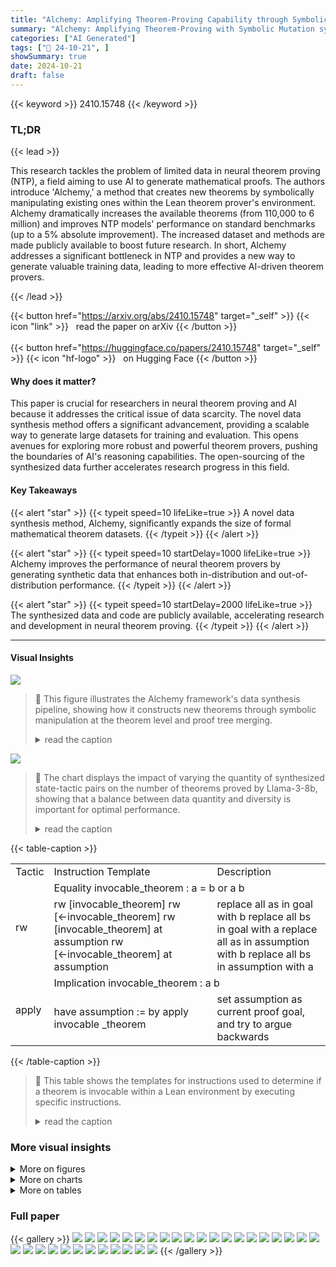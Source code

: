 ```yaml
---
title: "Alchemy: Amplifying Theorem-Proving Capability through Symbolic Mutation"
summary: "Alchemy: Amplifying Theorem-Proving with Symbolic Mutation synthesizes formal mathematical theorems, boosting neural theorem-proving performance by up to 5%."
categories: ["AI Generated"]
tags: ["🔖 24-10-21", ]
showSummary: true
date: 2024-10-21
draft: false
---
```


{{< keyword >}} 2410.15748 {{< /keyword >}}

### TL;DR


{{< lead >}}

This research tackles the problem of limited data in neural theorem proving (NTP), a field aiming to use AI to generate mathematical proofs.  The authors introduce 'Alchemy,' a method that creates new theorems by symbolically manipulating existing ones within the Lean theorem prover's environment.  Alchemy dramatically increases the available theorems (from 110,000 to 6 million) and improves NTP models' performance on standard benchmarks (up to a 5% absolute improvement). The increased dataset and methods are made publicly available to boost future research.  In short, Alchemy addresses a significant bottleneck in NTP and provides a new way to generate valuable training data, leading to more effective AI-driven theorem provers.

{{< /lead >}}


{{< button href="https://arxiv.org/abs/2410.15748" target="_self" >}}
{{< icon "link" >}} &nbsp; read the paper on arXiv
{{< /button >}}
<br><br>
{{< button href="https://huggingface.co/papers/2410.15748" target="_self" >}}
{{< icon "hf-logo" >}} &nbsp; on Hugging Face
{{< /button >}}

#### Why does it matter?
This paper is crucial for researchers in neural theorem proving and AI because it addresses the critical issue of data scarcity.  The novel data synthesis method offers a significant advancement, providing a scalable way to generate large datasets for training and evaluation.  This opens avenues for exploring more robust and powerful theorem provers, pushing the boundaries of AI's reasoning capabilities.  The open-sourcing of the synthesized data further accelerates research progress in this field.
#### Key Takeaways

{{< alert "star" >}}
{{< typeit speed=10 lifeLike=true >}} A novel data synthesis method, Alchemy, significantly expands the size of formal mathematical theorem datasets. {{< /typeit >}}
{{< /alert >}}

{{< alert "star" >}}
{{< typeit speed=10 startDelay=1000 lifeLike=true >}} Alchemy improves the performance of neural theorem provers by generating synthetic data that enhances both in-distribution and out-of-distribution performance. {{< /typeit >}}
{{< /alert >}}

{{< alert "star" >}}
{{< typeit speed=10 startDelay=2000 lifeLike=true >}} The synthesized data and code are publicly available, accelerating research and development in neural theorem proving. {{< /typeit >}}
{{< /alert >}}

------
#### Visual Insights



![](https://ai-paper-reviewer.com/2410.15748/figures_3_0.png)

> 🔼 This figure illustrates the Alchemy framework's data synthesis pipeline, showing how it constructs new theorems through symbolic manipulation at the theorem level and proof tree merging.
> <details>
> <summary>read the caption</summary>
> Figure 1: The overview of our synthesis pipeline. At the theorem level, we find invocable theorems that can be used to rewrite or apply to the assumptions or assertion of the candidate statement, such as the iff and implication rules about the Coprime. Then, we construct the new statements by replacing the specific component with its equivalent form or antecedent. At the proof tree level, our method merges two existing proof trees.
> </details>





![](https://ai-paper-reviewer.com/2410.15748/charts_10_0.png)

> 🔼 The chart displays the impact of varying the quantity of synthesized state-tactic pairs on the number of theorems proved by Llama-3-8b, showing that a balance between data quantity and diversity is important for optimal performance.
> <details>
> <summary>read the caption</summary>
> Figure 4: Influence of the quantity of synthesized data points.
> </details>





{{< table-caption >}}
<table id='1' style='font-size:16px'><tr><td>Tactic</td><td>Instruction Template</td><td>Description</td></tr><tr><td rowspan="2">rw</td><td colspan="2">Equality invocable_theorem : a = b or a b</td></tr><tr><td>rw [invocable_theorem] rw [←invocable_theorem] rw [invocable_theorem] at assumption rw [←invocable_theorem] at assumption</td><td>replace all as in goal with b replace all bs in goal with a replace all as in assumption with b replace all bs in assumption with a</td></tr><tr><td rowspan="2">apply</td><td colspan="2">Implication invocable_theorem : a b</td></tr><tr><td>have assumption := by apply invocable _theorem</td><td>set assumption as current proof goal, and try to argue backwards</td></tr></table>{{< /table-caption >}}

> 🔼 This table shows the templates for instructions used to determine if a theorem is invocable within a Lean environment by executing specific instructions.
> <details>
> <summary>read the caption</summary>
> Table 1: Templates for instructions designed to be executed in a Lean environment. We determine if a theorem is invocable by running the specific instruction.
> </details>



### More visual insights

<details>
<summary>More on figures
</summary>


![](https://ai-paper-reviewer.com/2410.15748/figures_8_0.png)

> 🔼 The figure illustrates the Alchemy framework's data synthesis pipeline, showing how it constructs new theorems by symbolically manipulating existing ones at both the theorem and proof tree levels.
> <details>
> <summary>read the caption</summary>
> Figure 1: The overview of our synthesis pipeline. At the theorem level, we find invocable theorems that can be used to rewrite or apply to the assumptions or assertion of the candidate statement, such as the iff and implication rules about the Coprime. Then, we construct the new statements by replacing the specific component with its equivalent form or antecedent. At the proof tree level, our method merges two existing proof trees.
> </details>



![](https://ai-paper-reviewer.com/2410.15748/figures_19_0.png)

> 🔼 This figure illustrates the Alchemy data synthesis pipeline, showing how it constructs new theorems by symbolically mutating existing ones at both the theorem and proof tree levels.
> <details>
> <summary>read the caption</summary>
> Figure 1: The overview of our synthesis pipeline. At the theorem level, we find invocable theorems that can be used to rewrite or apply to the assumptions or assertion of the candidate statement, such as the iff and implication rules about the Coprime. Then, we construct the new statements by replacing the specific component with its equivalent form or antecedent. At the proof tree level, our method merges two existing proof trees.
> </details>



![](https://ai-paper-reviewer.com/2410.15748/figures_23_0.png)

> 🔼 The figure shows the distribution of the number of variants generated for each tactic (rw and apply).
> <details>
> <summary>read the caption</summary>
> Figure 6: The distribution of the number of variants (only 99% of the data are visualized).
> </details>



![](https://ai-paper-reviewer.com/2410.15748/figures_24_0.png)

> 🔼 The figure illustrates the synthesis pipeline of generating new theorems by symbolically mutating existing ones and merging their proof trees.
> <details>
> <summary>read the caption</summary>
> Figure 1: The overview of our synthesis pipeline. At the theorem level, we find invocable theorems that can be used to rewrite or apply to the assumptions or assertion of the candidate statement, such as the iff and implication rules about the Coprime. Then, we construct the new statements by replacing the specific component with its equivalent form or antecedent. At the proof tree level, our method merges two existing proof trees.
> </details>



![](https://ai-paper-reviewer.com/2410.15748/figures_27_0.png)

> 🔼 The figure illustrates the data synthesis pipeline, showing how invocable theorems are identified and used to mutate candidate theorems at both the theorem and proof tree levels.
> <details>
> <summary>read the caption</summary>
> Figure 1: The overview of our synthesis pipeline. At the theorem level, we find invocable theorems that can be used to rewrite or apply to the assumptions or assertion of the candidate statement, such as the iff and implication rules about the Coprime. Then, we construct the new statements by replacing the specific component with its equivalent form or antecedent. At the proof tree level, our method merges two existing proof trees.
> </details>



![](https://ai-paper-reviewer.com/2410.15748/figures_29_0.png)

> 🔼 The figure illustrates the data synthesis pipeline, showing how invocable theorems are identified and used to mutate candidate theorems at both the theorem and proof tree levels.
> <details>
> <summary>read the caption</summary>
> Figure 1: The overview of our synthesis pipeline. At the theorem level, we find invocable theorems that can be used to rewrite or apply to the assumptions or assertion of the candidate statement, such as the iff and implication rules about the Coprime. Then, we construct the new statements by replacing the specific component with its equivalent form or antecedent. At the proof tree level, our method merges two existing proof trees.
> </details>



![](https://ai-paper-reviewer.com/2410.15748/figures_31_0.png)

> 🔼 The figure illustrates the data synthesis pipeline, showing how new theorems are constructed by symbolically mutating existing theorems and merging their proof trees.
> <details>
> <summary>read the caption</summary>
> Figure 1: The overview of our synthesis pipeline. At the theorem level, we find invocable theorems that can be used to rewrite or apply to the assumptions or assertion of the candidate statement, such as the iff and implication rules about the Coprime. Then, we construct the new statements by replacing the specific component with its equivalent form or antecedent. At the proof tree level, our method merges two existing proof trees.
> </details>



</details>



<details>
<summary>More on charts
</summary>


![](https://ai-paper-reviewer.com/2410.15748/charts_10_1.png)

> 🔼 The chart displays the impact of varying the quantity of synthesized state-tactic pairs on the number of theorems proved, showing an optimal quantity around 30k.
> <details>
> <summary>read the caption</summary>
> Figure 4: Influence of the quantity of synthesized data points.
> </details>


![](https://ai-paper-reviewer.com/2410.15748/charts_31_0.png)

> 🔼 The chart displays the performance of models fine-tuned on different datasets (Mathlib-train, Mathlib-train + rw, Mathlib-train + apply, Mathlib-train + rw + apply) on the novel_premises split.
> <details>
> <summary>read the caption</summary>
> Figure 13: The performance of models fine-tuned on different SFT datasets on novel_premises split. a) Mathlib-train; b) Mathlib-train + rw; c) Mathlib-train + apply; d) Mathlib-train + rw + apply.
> </details>


![](https://ai-paper-reviewer.com/2410.15748/charts_31_1.png)

> 🔼 The chart displays the distribution of theorems solved by different LLMs and the distribution of tactics used in the solutions.
> <details>
> <summary>read the caption</summary>
> Figure 14: a) The distribution of theorems proved by different LLMs; b) The distribution of tactics used in the proved theorems.
> </details>


![](https://ai-paper-reviewer.com/2410.15748/charts_32_0.png)

> 🔼 The chart displays the distribution of theorems proven by different LLMs and the distribution of tactics used within those proven theorems.
> <details>
> <summary>read the caption</summary>
> Figure 14: a) The distribution of theorems proved by different LLMs; b) The distribution of tactics used in the proved theorems.
> </details>


![](https://ai-paper-reviewer.com/2410.15748/charts_32_1.png)

> 🔼 The chart displays the distribution of theorems proven by different LLMs and the distribution of tactics used in those theorems.
> <details>
> <summary>read the caption</summary>
> Figure 14: a) The distribution of theorems proved by different LLMs; b) The distribution of tactics used in the proved theorems.
> </details>


![](https://ai-paper-reviewer.com/2410.15748/charts_32_2.png)

> 🔼 The chart displays the distribution of theorems proven by different LLMs and the distribution of tactics used in those theorems, illustrating the preferred tactics used in theorem proving.
> <details>
> <summary>read the caption</summary>
> Figure 14: a) The distribution of theorems proved by different LLMs; b) The distribution of tactics used in the proved theorems.
> </details>


![](https://ai-paper-reviewer.com/2410.15748/charts_32_3.png)

> 🔼 The chart displays the distribution of theorems proven by different LLMs and the distribution of tactics used in those theorems.
> <details>
> <summary>read the caption</summary>
> Figure 14: a) The distribution of theorems proved by different LLMs; b) The distribution of tactics used in the proved theorems.
> </details>


</details>



<details>
<summary>More on tables
</summary>


{{< table-caption >}}
<table id='1' style='font-size:20px'><tr><td>Tactic</td><td>Candidate theorems</td><td>Stage one</td><td>Stage two</td><td>Expansion</td><td>Conversion Ratio</td></tr><tr><td>rw</td><td>110,657</td><td>5,081,544</td><td>2,830,817</td><td>x25</td><td>56%</td></tr><tr><td>apply</td><td>78,871</td><td>9,483,504</td><td>3,495,832</td><td>x44</td><td>37%</td></tr></table>{{< /table-caption >}}
> 🔼 Table 2 presents the number of theorems at different stages of the data synthesis pipeline, showing the expansion achieved by using each tactic (rw and apply) and their respective conversion ratios.
> <details>
> <summary>read the caption</summary>
> Table 2: Number of theorems. Stage one: the number of invocable instructions for all candidate theorems. Stage two: the number of theorems that pass the verification of the Lean theorem prover.
> </details>

{{< table-caption >}}
<table id='1' style='font-size:14px'><tr><td>Methods</td><td>random</td><td>novel _premises</td><td>Search Budget</td></tr><tr><td>tidy</td><td>23.8</td><td>5.3</td><td>-</td></tr><tr><td>GPT-4</td><td>29.0</td><td>7.4</td><td>1 X 35</td></tr><tr><td>Reprover Yang et al. 2023</td><td>47.6</td><td>23.2</td><td>1 X 64</td></tr><tr><td>w/ retrieval</td><td>51.2</td><td>26.3</td><td>1 X 64</td></tr><tr><td>llmstep (Pythia 2.8b) Welleck & Saha 2023</td><td>47.6</td><td>-</td><td>1 X 32</td></tr><tr><td></td><td>50.1</td><td>-</td><td>2 X 32</td></tr><tr><td>Llama3-8b</td><td>58.22</td><td>38.52</td><td>1 X 32</td></tr><tr><td>Mathlib-train + rw</td><td>59.62 (+1.40)</td><td>42.13 (+3.62)</td><td>1 x 32</td></tr><tr><td>Mathlib-train + apply</td><td>58.84 (+0.62)</td><td>41.29 (+2.77)</td><td>1 x 32</td></tr><tr><td>Mathlib-train + rw + apply</td><td>59.82 (+1.60)</td><td>43.22 (+4.70)</td><td>1 x 32</td></tr><tr><td>deepseek-coder-7b-base-v1.5</td><td>57.7</td><td>39.24</td><td>1 x 32</td></tr><tr><td>Mathlib-train + rw</td><td>59.25 (+1.55)</td><td>42.98 (+3.74)</td><td>1 X 32</td></tr><tr><td>Mathlib-train + apply</td><td>58.68 (+0.98)</td><td>40.51 (+1.27)</td><td>1 X 32</td></tr><tr><td>Mathlib-train + rw + apply</td><td>60.39 (+2.69)</td><td>43.46 (+4.22)</td><td>1 X 32</td></tr></table>{{< /table-caption >}}
> 🔼 Table 3 presents the results of the experiments on the Mathlib dataset, comparing the performance of different models with and without additional synthetic data.
> <details>
> <summary>read the caption</summary>
> Table 3: Results on Mathlib. tidy: a tactic in Mathlib that uses heuristics to complete a proof. We select the performance of each model solely fine-tuned using Mathlib-train as the main baseline. Mathlib-train + x: the performance of the model pre-trained and fine-tuned on a mixture of Mathlib-train and additional data about x.
> </details>

{{< table-caption >}}
<table id='1' style='font-size:16px'><tr><td>Methods</td><td>random</td><td>novel_premises</td><td>random</td><td>novel_premises</td></tr><tr><td></td><td colspan="2">Llama3-8b</td><td colspan="2">deepseek-coder-base-7b-v1.5</td></tr><tr><td></td><td colspan="4">sft: mathlib-train</td></tr><tr><td>w/o cpt</td><td>58.22</td><td>38.52</td><td>57.70</td><td>39.24</td></tr><tr><td>rw</td><td>59.56 (+1.35)</td><td>42.56 (+4.04)</td><td>58.74 (+1.04)</td><td>40.69 (+1.45)</td></tr><tr><td>apply</td><td>58.42 (+0.21)</td><td>41.29 (+2.77)</td><td>58.58 (+0.88)</td><td>40.02 (+0.78)</td></tr><tr><td>rw + apply</td><td>59.72 (+1.50)</td><td>42.19 (+3.68)</td><td>59.67 (+1.97)</td><td>41.65 (+2.41)</td></tr><tr><td></td><td colspan="4">sft: mathlib-train + rw</td></tr><tr><td>w/o cpt</td><td>57.85</td><td>41.59</td><td>58.63</td><td>41.05</td></tr><tr><td>rw</td><td>59.62 (+1.76)</td><td>42.13 (+0.54)</td><td>59.25 (+0.62)</td><td>42.98 (+1.93)</td></tr><tr><td></td><td colspan="4">sft: mathlib-train + apply</td></tr><tr><td>w/o cpt</td><td>56.71</td><td>40.02</td><td>57.96</td><td>41.17</td></tr><tr><td>apply</td><td>58.84 (+2.13)</td><td>41.29 (+1.27)</td><td>58.68 (+0.73)</td><td>40.51 (-0.66)</td></tr><tr><td></td><td colspan="4">sft: mathlib-train + rw + apply</td></tr><tr><td>w/o cpt</td><td>58.53</td><td>41.95</td><td>58.37</td><td>42.92</td></tr><tr><td>rw + apply</td><td>59.82 (+1.30)</td><td>43.22 (+1.27)</td><td>60.39 (+2.02)</td><td>43.46 (+0.54)</td></tr></table>{{< /table-caption >}}
> 🔼 This table shows the effectiveness of continual pre-training on the performance of LLMs across diverse supervised fine-tuning settings, comparing models with and without the pre-training stage.
> <details>
> <summary>read the caption</summary>
> Table 4: Effectiveness of continual pre-training. We grouped the dataset for CPT and SFT by the tactic employed in the additional state-tactic pairs.
> </details>

{{< table-caption >}}
<table id='10' style='font-size:16px'><tr><td>Methods</td><td>miniF2F-test</td><td>Correct/Total</td><td>rw</td><td>apply</td><td>norm_num</td><td>linarith</td></tr><tr><td>Mathlib-train</td><td>34.01</td><td>83/244</td><td>16.10</td><td>0.00</td><td>27.12</td><td>16.95</td></tr><tr><td>Mathlib-train + rw</td><td>35.24</td><td>86/244</td><td>18.75</td><td>0.78</td><td>14.84</td><td>21.88</td></tr><tr><td>Mathlib-train + apply</td><td>36.07</td><td>88/244</td><td>8.87</td><td>2.42</td><td>20.16</td><td>15.63</td></tr><tr><td>Mathlib-train + rw + apply</td><td>36.48 (+2.47)</td><td>89/244</td><td>12.31</td><td>0.77</td><td>26.92</td><td>16.92</td></tr></table>{{< /table-caption >}}
> 🔼 Table 3 presents the performance comparison of different models on Mathlib benchmark, showing the impact of incorporating synthetic data generated using different tactics.
> <details>
> <summary>read the caption</summary>
> Table 3: Results on Mathlib. tidy: a tactic in Mathlib that uses heuristics to complete a proof. We select the performance of each model solely fine-tuned using Mathlib-train as the main baseline. Mathlib-train + x: the performance of the model pre-trained and fine-tuned on a mixture of Mathlib-train and additional data about x.
> </details>

{{< table-caption >}}
<table id='0' style='font-size:14px'><tr><td>24</td><td>"next_state" : next_state. error if isinstance (next_state, LeanError) else next_state.pp,</td></tr><tr><td>25</td><td>" rule" : inst</td></tr><tr><td>26</td><td>}</td></tr><tr><td>27</td><td>if isinstance (next_state, LeanError) :</td></tr><tr><td>28</td><td>if mode == " implication " \</td></tr><tr><td>29</td><td>and "unsolved goals" in next_state · error :</td></tr><tr><td>30</td><td>res · append (state_info)</td></tr><tr><td>31</td><td>elif isinstance (next_state, TacticState) :</td></tr><tr><td>32</td><td>res · append (state_info)</td></tr><tr><td>33</td><td>return res</td></tr></table>{{< /table-caption >}}
> 🔼 Table 2 presents the number of theorems at different stages of the data synthesis pipeline, showing a significant increase in the number of theorems after verification.
> <details>
> <summary>read the caption</summary>
> Table 2: Number of theorems. Stage one: the number of invocable instructions for all candidate theorems. Stage two: the number of theorems that pass the verification of the Lean theorem prover.
> </details>

{{< table-caption >}}
<table id='0' style='font-size:14px'><tr><td>Finset.multiplicativeEnergy_mono right</td></tr><tr><td>theorem multiplicativeEnergy mono right (ht : t1 드 t2) : multiplicativeEnergy s t1 ≤ multiplicativeEnergy s t2 := multiplicativeEnergy_ mono Subset.rfl ht</td></tr><tr><td>example (ht : t1 n t2 = t1) : multiplicativeEnergy s t1 ≤ multiplicativeEnergy s t2:= have ht : t1 드 t2 := by rw [Finset.inter_ eq_left] at ht;exact ht multiplicativeEnergy_ mono Subset.rfl ht</td></tr><tr><td>example (ht : t1.val n t2.val) : multiplicativeEnergy s t1 ≤ multiplicativeEnergy s t2:= have ht : t1 드 t2 := by rw [←Finset.subset def] at ht;exact ht multiplicativeEnergy_ mono Subset.rfl ht</td></tr><tr><td>example (ht : t1 드 t2) : max (multiplicativeEnergy s t2) (multiplicativeEnergy s t1) = multiplicativeEnergy s t := have : multiplicativeEnergy s t1 ≤ multiplicativeEnergy s t2 := multiplicativeEnergy mono Subset.rfl ht by rw [←max_eq_ left_ iff] at this;exact this</td></tr><tr><td>Multiset.card _le_ card</td></tr><tr><td>theorem card le card {s t : Multiset a} (h : s⌀t) : card s ≤ card t := leInductionOn h Sublist.length_le</td></tr><tr><td>example {s t : Multiset a} (h : s⌀t) : A {c : N}, card t<c → card s < c:= have : card s ≤ card t := leInductionOn h Sublist.length le by rw [←forall lt iff_ le'] at this;exact this</td></tr><tr><td>example {s t : Multiset a} (h : s≤t) : card s コ card t = card s:= have : card s ≤ card t := leInductionOn h Sublist.length_ le by rw [←inf_eq_ left] at this;exact this</td></tr><tr><td>example {s t : Multiset a} (h : s≤t) : card s = card t V card s < card t:= have : card s ≤ card t := leInductionOn h Sublist.length_le by rw [le iff eq_or lt] at this;exact this</td></tr><tr><td>Nat.one_ lt_pow'</td></tr><tr><td>theorem one lt_pow' (n m : N) : 1 < (m + 2)^(n+ 1) := one 1t _pow (n + 1) (m + 2) n.succ_ne zero (Nat.lt_ of_sub_eq_succ rfl)</td></tr><tr><td>example (n m : N) : (m +2) へ (n+1)#0A(m+2)^(n+1)#1= have : 1 < (m + 2) ^ (n + 1) := one lt_pow (n + 1) (m + 2) n.succ_ne zero (Nat.lt_of_sub eq_succ rfl) by rw [Natione_It iff_ne_zero_and ne_one] at this;exact this example (n m : N) : (m +2) ^(ⓝ+1)<(m+2)^(ⓝ+1) * (m+2)^(ⓝ+1)= have : 1 < (m + 2) 스 (n+ 1) := one lt_pow (n + 1) (m + 2) n.succ ne zero (Nat.lt_of_sub_eq_succ rfl) by rw [←Nat.lt_mul_self_ iff] at this;exact this</td></tr></table>{{< /table-caption >}}
> 🔼 Table 2 presents the number of theorems at each stage of the data synthesis pipeline, showing a significant increase in the number of theorems after verification.
> <details>
> <summary>read the caption</summary>
> Table 2: Number of theorems. Stage one: the number of invocable instructions for all candidate theorems. Stage two: the number of theorems that pass the verification of the Lean theorem prover.
> </details>

{{< table-caption >}}
<table id='0' style='font-size:16px'><tr><td>StrictMonoOn.mapsTo_Ioc</td></tr><tr><td>lemma StrictMonoOn.mapsTo_Ioc (h : StrictMonoOn f (Icc a b)) : MapsTo f (Ioc a b) (Ioc (fa) (fb)) := fun c hc → 〈h (left_ mem Icc.2 < hc.1.le.trans hc.2) (Ioc_subset Icc⌀ self hc) hc.1, h.monotoneOn (Ioc_subset_ Icc_self hc) (right_ mem Icc.2 V hc.1.le.trans hc.2) hc.2)</td></tr><tr><td>example (h : StrictMonoOn f (Icc a b) ↔ True) : MapsTo f (Ioc a b) (Ioc (fa) (fb)):= have h : StrictMonoOn f (Icc a b) := by apply of_iff_ true; assumption fun c hc → 〈h (left_ mem Icc.2 <| hc.1.le.trans hc.2) (Ioc_subset_ Icc_ self hc) hc.1, h.monotoneOn (Ioc_subset_Icc_self hc) (right_mem_Icc.2 ◁ hc.1.le.trans hc.2) hc.2)</td></tr><tr><td>example (H : � (b_1 : Prop), (StrictMonoOn f (Icc a b) → b_1)→ StrictMonoOn f (Icc a b)) : MapsTo f (Ioc ab) (Ioc (fa) (fb)):= have h : StrictMonoOn f (Icc a b) := by apply peirce'; assumption ... example (h : Icc a b E {x  StrictMonoOn fx}) : MapsTo f (Ioc a b) (Ioc (fa) (fb)):= have h : StrictMonoOn f (Icc a b) := by apply Membership.mem.out; assumption ...</td></tr><tr><td>PNat.XgcdType.reduce_ a</td></tr><tr><td>theorem reduce_a {u : XgcdType} (h : u.r = 0) : u.reduce = u.finish := by rw [reduce] exact if _pos h example {u : XgcdType} (h : 0|ru) : u.reduce = u.finish:= by have h : u.r = 0 := by apply Nat.eq_ zero_of_ zero_dvd; assumption rw [reduce] exact if_pos h</td></tr><tr><td>example {u : XgcdType} (H : u.bp + 1 I u.ap + 1) : u.reduce = u.finish:= by have h : u.r = 0 := by apply Nat.mod_eq_zero_of_dvd; assumption ... example {u : XgcdType} (n : N) (H : Nat.gcd (ru) n = 0) : u.reduce = u.finish:= by have h : u.r = 0 := by apply Nat.eq_ zero_ of_gcd_eq_zero_left<;> assumption</td></tr><tr><td>Ordnode.not le_ delta</td></tr><tr><td>theorem not le delta {s} (H : 1 ≤s) : �S ≤ delta * 0 := not le of gt H</td></tr><tr><td>example {s} (h : 0<s) (a : 1 ls) : js ≤ delta * 0:= have H : 1 ≤s := by apply Nat.le_of_dvd<;> assumption not_le_of_gt H example {s} (n : N) (H1 : s In) (H2 : 0<n) : ーs ≤ delta * 0:= have H : 1 ⌀s = by apply Nat.pos_of_dvd_of_pos<;> assumption ... example {s} (1 : List N) (p : List.Pairwise LE.le (1 :: 1)) (a : sE1) : �S ≤ delta * 0:= have H : 1 ⌀s = by apply List.rel of pairwise_cons<;> assumption</td></tr></table>{{< /table-caption >}}
> 🔼 Table 2 presents the number of theorems at different synthesis stages, showing a significant increase after verification by the Lean theorem prover.
> <details>
> <summary>read the caption</summary>
> Table 2: Number of theorems. Stage one: the number of invocable instructions for all candidate theorems. Stage two: the number of theorems that pass the verification of the Lean theorem prover.
> </details>

{{< table-caption >}}
<table id='1' style='font-size:14px'><tr><td>Methods</td><td>random</td><td>novel_premises</td><td>Search Budget</td></tr><tr><td>Llama3-8b</td><td></td><td></td><td></td></tr><tr><td>Mathlib-train</td><td>58.22</td><td>38.52</td><td>1 x 32</td></tr><tr><td>rw tactic</td><td></td><td></td><td></td></tr><tr><td>Mathlib-train + rw</td><td>57.85 (-0.37)</td><td>41.59 (+3.07)</td><td>1 x 32</td></tr><tr><td>Mathlib-train + have</td><td>58.27 (+0.05)</td><td>41.29 (+2.77)</td><td>1 x 32</td></tr><tr><td>Mathlib-train + rw + have</td><td>57.96 (-0.26)</td><td>41.53 (+3.01)</td><td>1 x 32</td></tr><tr><td>apply tactic</td><td></td><td></td><td></td></tr><tr><td>Mathlib-train + apply</td><td>56.71 (-1.51)</td><td>40.02 (+1.51)</td><td>1 x 32</td></tr><tr><td>Mathlib-train + have</td><td>57.44 (-0.78)</td><td>39.24 (+0.72)</td><td>1 x 32</td></tr><tr><td>Mathlib-train + apply + have</td><td>57.23 (-0.99)</td><td>38.34 (-0.18)</td><td>1 x 32</td></tr><tr><td>both tactic</td><td></td><td></td><td></td></tr><tr><td>mathlib-train + rw + apply</td><td>58.53 (+0.31)</td><td>41.95 (+3.44)</td><td>1 x 32</td></tr><tr><td>deepseek-coder-7b-base-v1.5</td><td></td><td></td><td></td></tr><tr><td>Mathlib-train</td><td>57.7</td><td>39.24</td><td>1 x 32</td></tr><tr><td>rw tactic</td><td></td><td></td><td></td></tr><tr><td>Mathlib-train + rw</td><td>58.63 (+0.93)</td><td>41.05 (+1.81)</td><td>1 x 32</td></tr><tr><td>Mathlib-train + have</td><td>58.11 (+0.41)</td><td>39.06 (-0.18)</td><td>1 x 32</td></tr><tr><td>Mathlib-train + rw + have</td><td>58.74 (+1.04)</td><td>40.57 (+1.33)</td><td>1 x 32</td></tr><tr><td>apply tactic</td><td></td><td></td><td></td></tr><tr><td>Mathlib-train + apply</td><td>57.96 (+0.26)</td><td>41.17 (+1.93)</td><td>1 x 32</td></tr><tr><td>Mathlib-train + have</td><td>57.02 (-0.68)</td><td>39.66 (+0.42)</td><td>1 x 32</td></tr><tr><td>Mathlib-train + apply + have</td><td>58.16 (+0.46)</td><td>39.78 (+0.54)</td><td>1 x 32</td></tr><tr><td>both tactic</td><td></td><td></td><td></td></tr><tr><td>Mathlib-train + rw + apply</td><td>58.37 (+0.67)</td><td>42.92 (+3.68)</td><td>1 x 32</td></tr></table>{{< /table-caption >}}
> 🔼 Table 3 presents the performance comparison of different methods on the Mathlib benchmark, highlighting the impact of using synthetic data for training.
> <details>
> <summary>read the caption</summary>
> Table 3: Results on Mathlib. tidy: a tactic in Mathlib that uses heuristics to complete a proof. We select the performance of each model solely fine-tuned using Mathlib-train as the main baseline. Mathlib-train + x: the performance of the model pre-trained and fine-tuned on a mixture of Mathlib-train and additional data about x.
> </details>

{{< table-caption >}}
<table id='3' style='font-size:20px'><tr><td>Methods</td><td>miniF2F-test</td></tr><tr><td>Llama-3-8b</td><td>34.01</td></tr><tr><td>deepseek-coder-base-7b-v1.5</td><td>37.70</td></tr><tr><td>deepseek-math-7b-base</td><td>34.42</td></tr><tr><td>llemma-7b</td><td>32.38</td></tr><tr><td>mistral-7b</td><td>32.38</td></tr><tr><td>internlm2-math-7b</td><td>36.06</td></tr><tr><td>Combination</td><td>40.98</td></tr></table>{{< /table-caption >}}
> 🔼 Table 3 presents the performance comparison of different LLMs on the Mathlib benchmark, showing the impact of using synthetic data generated by the proposed method.
> <details>
> <summary>read the caption</summary>
> Table 3: Results on Mathlib. tidy: a tactic in Mathlib that uses heuristics to complete a proof. We select the performance of each model solely fine-tuned using Mathlib-train as the main baseline. Mathlib-train + x: the performance of the model pre-trained and fine-tuned on a mixture of Mathlib-train and additional data about x.
> </details>

</details>


### Full paper

{{< gallery >}}
<img src="https://ai-paper-reviewer.com/2410.15748/1.png" class="grid-w50 md:grid-w33 xl:grid-w25" />
<img src="https://ai-paper-reviewer.com/2410.15748/2.png" class="grid-w50 md:grid-w33 xl:grid-w25" />
<img src="https://ai-paper-reviewer.com/2410.15748/3.png" class="grid-w50 md:grid-w33 xl:grid-w25" />
<img src="https://ai-paper-reviewer.com/2410.15748/4.png" class="grid-w50 md:grid-w33 xl:grid-w25" />
<img src="https://ai-paper-reviewer.com/2410.15748/5.png" class="grid-w50 md:grid-w33 xl:grid-w25" />
<img src="https://ai-paper-reviewer.com/2410.15748/6.png" class="grid-w50 md:grid-w33 xl:grid-w25" />
<img src="https://ai-paper-reviewer.com/2410.15748/7.png" class="grid-w50 md:grid-w33 xl:grid-w25" />
<img src="https://ai-paper-reviewer.com/2410.15748/8.png" class="grid-w50 md:grid-w33 xl:grid-w25" />
<img src="https://ai-paper-reviewer.com/2410.15748/9.png" class="grid-w50 md:grid-w33 xl:grid-w25" />
<img src="https://ai-paper-reviewer.com/2410.15748/10.png" class="grid-w50 md:grid-w33 xl:grid-w25" />
<img src="https://ai-paper-reviewer.com/2410.15748/11.png" class="grid-w50 md:grid-w33 xl:grid-w25" />
<img src="https://ai-paper-reviewer.com/2410.15748/12.png" class="grid-w50 md:grid-w33 xl:grid-w25" />
<img src="https://ai-paper-reviewer.com/2410.15748/13.png" class="grid-w50 md:grid-w33 xl:grid-w25" />
<img src="https://ai-paper-reviewer.com/2410.15748/14.png" class="grid-w50 md:grid-w33 xl:grid-w25" />
<img src="https://ai-paper-reviewer.com/2410.15748/15.png" class="grid-w50 md:grid-w33 xl:grid-w25" />
<img src="https://ai-paper-reviewer.com/2410.15748/16.png" class="grid-w50 md:grid-w33 xl:grid-w25" />
<img src="https://ai-paper-reviewer.com/2410.15748/17.png" class="grid-w50 md:grid-w33 xl:grid-w25" />
<img src="https://ai-paper-reviewer.com/2410.15748/18.png" class="grid-w50 md:grid-w33 xl:grid-w25" />
<img src="https://ai-paper-reviewer.com/2410.15748/19.png" class="grid-w50 md:grid-w33 xl:grid-w25" />
<img src="https://ai-paper-reviewer.com/2410.15748/20.png" class="grid-w50 md:grid-w33 xl:grid-w25" />
<img src="https://ai-paper-reviewer.com/2410.15748/21.png" class="grid-w50 md:grid-w33 xl:grid-w25" />
<img src="https://ai-paper-reviewer.com/2410.15748/22.png" class="grid-w50 md:grid-w33 xl:grid-w25" />
<img src="https://ai-paper-reviewer.com/2410.15748/23.png" class="grid-w50 md:grid-w33 xl:grid-w25" />
<img src="https://ai-paper-reviewer.com/2410.15748/24.png" class="grid-w50 md:grid-w33 xl:grid-w25" />
<img src="https://ai-paper-reviewer.com/2410.15748/25.png" class="grid-w50 md:grid-w33 xl:grid-w25" />
<img src="https://ai-paper-reviewer.com/2410.15748/26.png" class="grid-w50 md:grid-w33 xl:grid-w25" />
<img src="https://ai-paper-reviewer.com/2410.15748/27.png" class="grid-w50 md:grid-w33 xl:grid-w25" />
<img src="https://ai-paper-reviewer.com/2410.15748/28.png" class="grid-w50 md:grid-w33 xl:grid-w25" />
<img src="https://ai-paper-reviewer.com/2410.15748/29.png" class="grid-w50 md:grid-w33 xl:grid-w25" />
<img src="https://ai-paper-reviewer.com/2410.15748/30.png" class="grid-w50 md:grid-w33 xl:grid-w25" />
<img src="https://ai-paper-reviewer.com/2410.15748/31.png" class="grid-w50 md:grid-w33 xl:grid-w25" />
<img src="https://ai-paper-reviewer.com/2410.15748/32.png" class="grid-w50 md:grid-w33 xl:grid-w25" />
{{< /gallery >}}